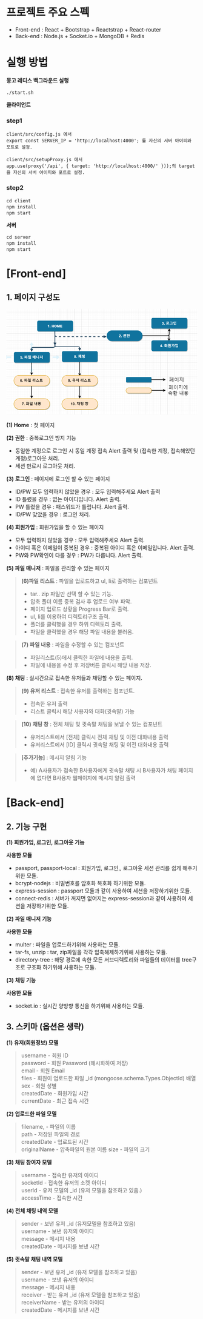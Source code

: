 # 프로젝트 주요 스펙

- Front-end : React + Bootstrap + Reactstrap + React-router
- Back-end : Node.js + Socket.io + MongoDB + Redis

# 실행 방법

**몽고 레디스 백그라운드 실행**

```
./start.sh
```

**클라이언트**

### step1

```
client/src/config.js 에서
export const SERVER_IP = 'http://localhost:4000'; 를 자신의 서버 아이피와 포트로 설정.

client/src/setupProxy.js 에서
app.use(proxy('/api', { target: 'http://localhost:4000/' }));의 target을 자신의 서버 아이피와 포트로 설정.
```

### step2

```
cd client
npm install
npm start
```

**서버**

```
cd server
npm install
npm start
```

# [Front-end]

## 1. 페이지 구성도

<img src="./client/src/assets/images/page.png">

**(1) Home** : 첫 페이지

**(2) 권한** : 중복로그인 방지 기능

- 동일한 계정으로 로그인 시 동일 계정 접속 Alert 출력 및
  (접속한 계정, 접속해있던 계정)로그아웃 처리.
- 세션 만료시 로그아웃 처리.

**(3) 로그인** : 페이지에 로그인 할 수 있는 페이지

- ID/PW 모두 입력하지 않았을 경우 : 모두 입력해주세요 Alert 출력
- ID 틀렸을 경우 : 없는 아이디입니다. Alert 출력.
- PW 틀렸을 경우 : 패스워드가 틀립니다. Alert 출력.
- ID/PW 맞았을 경우 : 로그인 처리.

**(4) 회원가입** : 회원가입을 할 수 있는 페이지

- 모두 입력하지 않았을 경우 : 모두 입력해주세요 Alert 출력.
- 아이디 혹은 이메일이 중복된 경우 : 중복된 아이디 혹은 이메일입니다. Alert 출력.
- PW와 PW확인이 다를 경우 : PW가 다릅니다. Alert 출력.

**(5) 파일 매니저** : 파일을 관리할 수 있는 페이지

> **(6)파일 리스트** : 파일을 업로드하고 ul, li로 출력하는 컴포넌트
>
> - tar.. zip 파일만 선택 할 수 있는 기능.
> - 압축 폴더 이름 중복 검사 후 업로드 여부 파악.
> - 페이지 업로드 상황을 Progress Bar로 출력.
> - ul, li를 이용하여 디렉토리구조 출력.
> - 폴더를 클릭했을 경우 하위 디렉토리 출력.
> - 파일을 클릭했을 경우 해당 파일 내용을 불러옴.

> **(7) 파일 내용** : 파일을 수정할 수 있는 컴포넌트
>
> - 파일리스트(5)에서 클릭한 파일에 내용을 출력.
> - 파일에 내용을 수정 후 저장버튼 클릭시 해당 내용 저장.

**(8) 채팅** : 실시간으로 접속한 유저들과 채팅할 수 있는 페이지.

> **(9) 유저 리스트** : 접속한 유저를 출력하는 컴포넌트.
>
> - 접속한 유저 출력
> - 리스트 클릭시 해당 사용자와 대화(귓속말) 가능

> **(10) 채팅 창** : 전체 채팅 및 귓속말 채팅을 보낼 수 있는 컴포넌트
>
> - 유저리스트에서 [전체] 클릭시 전체 채팅 및 이전 대화내용 출력
> - 유저리스트에서 [ID] 클릭시 귓속말 채팅 및 이전 대화내용 출력

> **[추가기능]** : 메시지 알림 기능
>
> - 예) A사용자가 접속한 B사용자에게 귓속말 채팅 시 B사용자가 채팅 페이지에 없다면 B사용자 웹페이지에 메시지 알림 출력

# [Back-end]

## 2. 기능 구현

**(1) 회원가입, 로그인, 로그아웃 기능**

**사용한 모듈**

- passport, passport-local : 회원가입, 로그인,, 로그아웃 세션 관리를 쉽게 해주기 위한 모듈.
- bcrypt-nodejs : 비밀번호를 암호화 복호화 하기위한 모듈.
- express-session : passport 모듈과 같이 사용하여 세션을 저장하기위한 모듈.
- connect-redis : 서버가 꺼지면 없어지는 express-session과 같이 사용하여 세션을 저장하기위한 모듈.

**(2) 파일 매니저 기능**

**사용한 모듈**

- multer : 파일을 업로드하기위해 사용하는 모듈.
- tar-fs, unzip : tar, zip파일을 각각 압축해제하기위해 사용하는 모듈.
- directory-tree : 해당 경로에 속한 모든 서브디렉토리와 파일들의 데이터를 tree구조로 구조화 하기위해 사용하는 모듈.

**(3) 채팅 기능**

**사용한 모듈**

- socket.io : 실시간 양방향 통신을 하기위해 사용하는 모듈.

## 3. 스키마 (옵션은 생략)

**(1) 유저(회원정보) 모델**

> username - 회원 ID  
> password - 회원 Password (해시화하여 저장)  
> email - 회원 Email  
> files - 회원이 업로드한 파일 \_id (mongoose.schema.Types.ObjectId) 배열  
> sex - 회원 성별  
> createdDate - 회원가입 시간  
> currentDate - 최근 접속 시간

**(2) 업로드한 파일 모델**

> filename, - 파일의 이름  
> path - 저장된 파일의 경로  
> createdDate - 업로드된 시간  
> originalName - 압축파일의 원본 이름
> size - 파일의 크기

**(3) 채팅 참여자 모델**

> username - 접속한 유저의 아이디  
> socketId - 접속한 유저의 소켓 아이디  
> userId - 유저 모델의 \_id (유저 모델을 참조하고 있음.)  
> accessTime - 접속한 시간

**(4) 전체 채팅 내역 모델**

> sender - 보낸 유저 \_id (유저모델을 참조하고 있음)  
> username - 보낸 유저의 아이디  
> message - 메시지 내용  
> createdDate - 메시지를 보낸 시간

**(5) 귓속말 채팅 내역 모델**

> sender - 보낸 유저 \_id (유저 모델을 참조하고 있음)  
> username - 보낸 유저의 아이디  
> message - 메시지 내용  
> receiver - 받는 유저 \_id (유저 모델을 참조하고 있음)  
> receiverName - 받는 유저의 아이디  
> createdDate - 메시지를 보낸 시간
